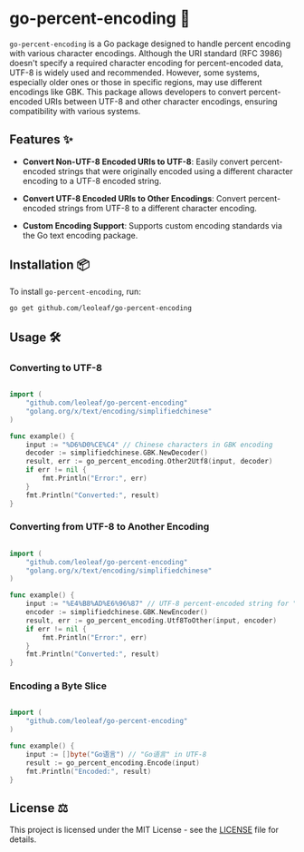 # go-percent-encoding 🚀

`go-percent-encoding` is a Go package designed to handle percent encoding with various character encodings. Although the URI standard (RFC 3986) doesn't specify a required character encoding for percent-encoded data, UTF-8 is widely used and recommended. However, some systems, especially older ones or those in specific regions, may use different encodings like GBK. This package allows developers to convert percent-encoded URIs between UTF-8 and other character encodings, ensuring compatibility with various systems.


## Features ✨

- **Convert Non-UTF-8 Encoded URIs to UTF-8**: Easily convert percent-encoded strings that were originally encoded using a different character encoding to a UTF-8 encoded string.
  
- **Convert UTF-8 Encoded URIs to Other Encodings**: Convert percent-encoded strings from UTF-8 to a different character encoding.

- **Custom Encoding Support**: Supports custom encoding standards via the Go text encoding package.

## Installation 📦

To install `go-percent-encoding`, run:

```bash
go get github.com/leoleaf/go-percent-encoding
```

## Usage 🛠️

### Converting to UTF-8

```go

import (
    "github.com/leoleaf/go-percent-encoding"
    "golang.org/x/text/encoding/simplifiedchinese"
)

func example() {
    input := "%D6%D0%CE%C4" // Chinese characters in GBK encoding
    decoder := simplifiedchinese.GBK.NewDecoder()
    result, err := go_percent_encoding.Other2Utf8(input, decoder)
    if err != nil {
        fmt.Println("Error:", err)
    }
    fmt.Println("Converted:", result)
}
```

### Converting from UTF-8 to Another Encoding

```go

import (
    "github.com/leoleaf/go-percent-encoding"
    "golang.org/x/text/encoding/simplifiedchinese"
)

func example() {
    input := "%E4%B8%AD%E6%96%87" // UTF-8 percent-encoded string for "中文"
    encoder := simplifiedchinese.GBK.NewEncoder()
    result, err := go_percent_encoding.Utf8ToOther(input, encoder)
    if err != nil {
        fmt.Println("Error:", err)
    }
    fmt.Println("Converted:", result)
}

```

### Encoding a Byte Slice

```go

import (
    "github.com/leoleaf/go-percent-encoding"
)

func example() {
    input := []byte("Go语言") // "Go语言" in UTF-8
    result := go_percent_encoding.Encode(input)
    fmt.Println("Encoded:", result)
}

```

## License ⚖️

This project is licensed under the MIT License - see the [LICENSE](https://github.com/leoleaf/go-percent-encoding/blob/main/LICENSE) file for details.


